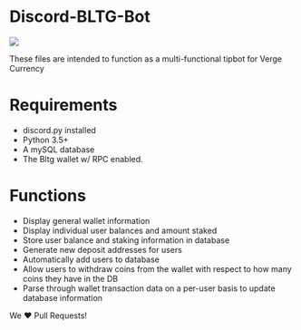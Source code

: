 # Discord-BLTG-Bot
[<img src="https://discordapp.com/api/guilds/398833837410484234/widget.png?style=shield">](https://discord.me/VergeCurrency)


These files are intended to function as a multi-functional tipbot for Verge Currency

# Requirements
* discord.py installed
* Python 3.5+
* A mySQL database
* The Bltg wallet w/ RPC enabled.

# Functions
* Display general wallet information
* Display individual user balances and amount staked
* Store user balance and staking information in database
* Generate new deposit addresses for users
* Automatically add users to database
* Allow users to withdraw coins from the wallet with respect to how many coins they have in the DB
* Parse through wallet transaction data on a per-user basis to update database information

We ❤️ Pull Requests!
